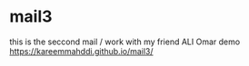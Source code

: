 # mail3
this is the seccond mail / work with my friend ALI Omar
demo https://kareemmahddi.github.io/mail3/
